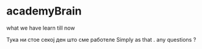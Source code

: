 # academyBrain
what we have learn till now 


Тука ни стое секој ден што сме работеле Simply as that .
any questions ?
